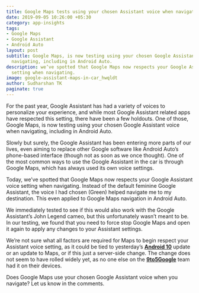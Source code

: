 ```yaml
---
title: Google Maps tests using your chosen Assistant voice when navigating
date: 2019-09-05 10:26:00 +05:30
category: app-insights
tags:
- Google Maps
- Google Assistant
- Android Auto
layout: post
subtitle: Google Maps, is now testing using your chosen Google Assistant voice when
  navigating, including in Android Auto.
description: we’ve spotted that Google Maps now respects your Google Assistant voice
  setting when navigating.
image: google-assistant-maps-in-car_hwqldt
author: Sudharshan TK
paginate: true
---
```


For the past year, Google Assistant has had a variety of voices to personalize your experience, and while most Google Assistant related apps have respected this setting, there have been a few holdouts. One of those, Google Maps, is now testing using your chosen Google Assistant voice when navigating, including in Android Auto.

Slowly but surely, the Google Assistant has been entering more parts of our lives, even aiming to replace other Google software like Android Auto’s phone-based interface (though not as soon as we once thought). One of the most common ways to use the Google Assistant in the car is through Google Maps, which has always used its own voice settings.

Today, we’ve spotted that Google Maps now respects your Google Assistant voice setting when navigating. Instead of the default feminine Google Assistant, the voice I had chosen (Green) helped navigate me to my destination. This even applied to Google Maps navigation in Android Auto.

We immediately tested to see if this would also work with the Google Assistant’s John Legend cameo, but this unfortunately wasn’t meant to be. In our testing, we found that you need to force stop Google Maps and open it again to apply any changes to your Assistant settings.

We’re not sure what all factors are required for Maps to begin respect your Assistant voice setting, as it could be tied to yesterday’s [**Android 10**](https://www.android.com/android-10/) update or an update to Maps, or if this just a server-side change. The change does not seem to have rolled widely yet, as no one else on the [**9to5Google**](https://9to5google.com) team had it on their devices.

Does Google Maps use your chosen Google Assistant voice when you navigate? Let us know in the comments.
